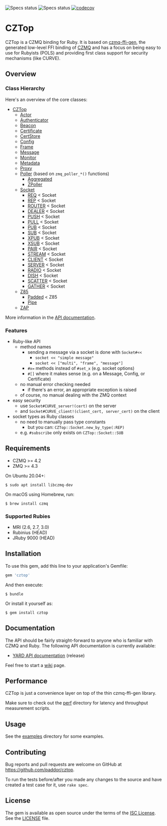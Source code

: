 ![Specs status](https://github.com/paddor/cztop/workflows/STABLE%20API/badge.svg)
![Specs status](https://github.com/paddor/cztop/workflows/DRAFT%20API/badge.svg)
[![codecov](https://codecov.io/gh/paddor/cztop/branch/master/graph/badge.svg?token=TnjOba97R7)](https://codecov.io/gh/paddor/cztop)

# CZTop

CZTop is a CZMQ binding for Ruby. It is based on
[czmq-ffi-gen](https://github.com/paddor/czmq-ffi-gen), the generated low-level
FFI binding of [CZMQ](https://github.com/zeromq/czmq) and has a focus on being
easy to use for Rubyists (POLS) and providing first class support for security
mechanisms (like CURVE).

## Overview

### Class Hierarchy

Here's an overview of the core classes:

* [CZTop](http://www.rubydoc.info/gems/cztop/CZTop)
  * [Actor](http://www.rubydoc.info/gems/cztop/CZTop)
  * [Authenticator](http://www.rubydoc.info/gems/cztop/CZTop/Authenticator)
  * [Beacon](http://www.rubydoc.info/gems/cztop/CZTop/Beacon)
  * [Certificate](http://www.rubydoc.info/gems/cztop/CZTop/Certificate)
  * [CertStore](http://www.rubydoc.info/gems/cztop/CZTop/CertStore)
  * [Config](http://www.rubydoc.info/gems/cztop/CZTop/Config)
  * [Frame](http://www.rubydoc.info/gems/cztop/CZTop/Frame)
  * [Message](http://www.rubydoc.info/gems/cztop/CZTop/Message)
  * [Monitor](http://www.rubydoc.info/gems/cztop/CZTop/Monitor)
  * [Metadata](http://www.rubydoc.info/gems/cztop/CZTop/Metadata)
  * [Proxy](http://www.rubydoc.info/gems/cztop/CZTop/Proxy)
  * [Poller](http://www.rubydoc.info/gems/cztop/CZTop/Poller) (based on `zmq_poller_*()` functions)
    * [Aggregated](http://www.rubydoc.info/gems/cztop/CZTop/Poller/Aggregated)
    * [ZPoller](http://www.rubydoc.info/gems/cztop/CZTop/Poller/ZPoller)
  * [Socket](http://www.rubydoc.info/gems/cztop/CZTop/Socket)
    * [REQ](http://www.rubydoc.info/gems/cztop/CZTop/Socket/REQ) < Socket
    * [REP](http://www.rubydoc.info/gems/cztop/CZTop/Socket/REP) < Socket
    * [ROUTER](http://www.rubydoc.info/gems/cztop/CZTop/Socket/ROUTER) < Socket
    * [DEALER](http://www.rubydoc.info/gems/cztop/CZTop/Socket/DEALER) < Socket
    * [PUSH](http://www.rubydoc.info/gems/cztop/CZTop/Socket/PUSH) < Socket
    * [PULL](http://www.rubydoc.info/gems/cztop/CZTop/Socket/PULL) < Socket
    * [PUB](http://www.rubydoc.info/gems/cztop/CZTop/Socket/PUB) < Socket
    * [SUB](http://www.rubydoc.info/gems/cztop/CZTop/Socket/SUB) < Socket
    * [XPUB](http://www.rubydoc.info/gems/cztop/CZTop/Socket/XPUB) < Socket
    * [XSUB](http://www.rubydoc.info/gems/cztop/CZTop/Socket/XSUB) < Socket
    * [PAIR](http://www.rubydoc.info/gems/cztop/CZTop/Socket/PAIR) < Socket
    * [STREAM](http://www.rubydoc.info/gems/cztop/CZTop/Socket/STREAM) < Socket
    * [CLIENT](http://www.rubydoc.info/gems/cztop/CZTop/Socket/CLIENT) < Socket
    * [SERVER](http://www.rubydoc.info/gems/cztop/CZTop/Socket/SERVER) < Socket
    * [RADIO](http://www.rubydoc.info/gems/cztop/CZTop/Socket/RADIO) < Socket
    * [DISH](http://www.rubydoc.info/gems/cztop/CZTop/Socket/DISH) < Socket
    * [SCATTER](http://www.rubydoc.info/gems/cztop/CZTop/Socket/SCATTER) < Socket
    * [GATHER](http://www.rubydoc.info/gems/cztop/CZTop/Socket/GATHER) < Socket
  * [Z85](http://www.rubydoc.info/gems/cztop/CZTop/Z85)
    * [Padded](http://www.rubydoc.info/gems/cztop/CZTop/Z85/Padded) < Z85
    * [Pipe](http://www.rubydoc.info/gems/cztop/CZTop/Z85/Pipe)
  * [ZAP](http://www.rubydoc.info/gems/cztop/CZTop/ZAP)

More information in the [API documentation](http://www.rubydoc.info/github/paddor/cztop).

### Features

* Ruby-like API
  * method names
    * sending a message via a socket is done with `Socket#<<`
      * `socket << "simple message"`
      * `socket << ["multi", "frame", "message"]`
    * `#x=` methods instead of `#set_x` (e.g. socket options)
    * `#[]` where it makes sense (e.g. on a Message, Config, or Certificate)
  * no manual error checking needed
    * if there's an error, an appropriate exception is raised
  * of course, no manual dealing with the ZMQ context
* easy security
  * use `Socket#CURVE_server!(cert)` on the server
  * and `Socket#CURVE_client!(client_cert, server_cert)` on the client
* socket types as Ruby classes
  * no need to manually pass type constants
    * but you can: `CZTop::Socket.new_by_type(:REP)`
  * e.g. `#subscribe` only exists on `CZTop::Socket::SUB`

## Requirements


* CZMQ >= 4.2
* ZMQ >= 4.3


On Ubuntu 20.04+:

    $ sudo apt install libczmq-dev

On macOS using Homebrew, run:

    $ brew install czmq

### Supported Rubies

* MRI (2.6, 2.7, 3.0)
* Rubinius (HEAD)
* JRuby 9000 (HEAD)

## Installation

To use this gem, add this line to your application's Gemfile:

```ruby
gem 'cztop'
```

And then execute:

    $ bundle

Or install it yourself as:

    $ gem install cztop

## Documentation

The API should be fairly straight-forward to anyone who is familiar with CZMQ
and Ruby.  The following API documentation is currently available:

* [YARD API documentation](http://www.rubydoc.info/gems/cztop) (release)

Feel free to start a [wiki](https://github.com/paddor/cztop/wiki) page.

## Performance

CZTop is just a convenience layer on top of the thin czmq-ffi-gen library.

Make sure to check out the
[perf](https://github.com/paddor/cztop/blob/master/perf) directory for latency
and throughput measurement scripts.

## Usage

See the [examples](https://github.com/paddor/cztop/blob/master/examples) directory for some examples.


## Contributing

Bug reports and pull requests are welcome on GitHub at https://github.com/paddor/cztop.

To run the tests before/after you made any changes to the source and have
created a test case for it, use `rake spec`.

## License

The gem is available as open source under the terms of the [ISC License](http://opensource.org/licenses/ISC).
See the [LICENSE](https://github.com/paddor/cztop/blob/master/LICENSE) file.
